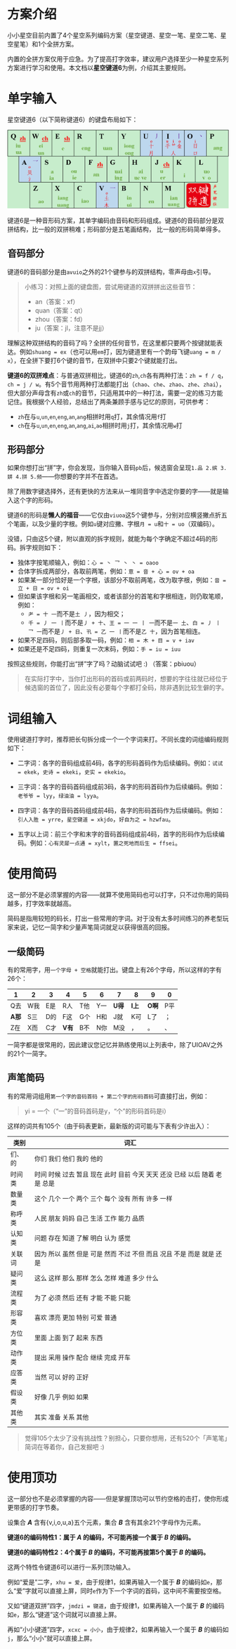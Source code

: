 # 方案介绍

小小星空目前内置了4个星空系列编码方案（星空键道、星空一笔、星空二笔、星空星笔）和1个全拼方案。

内置的全拼方案仅用于应急。为了提高打字效率，建议用户选择至少一种星空系列方案进行学习和使用。本文档以**星空键道6**为例，介绍其主要规则。

# 单字输入

星空键道6（以下简称键道6）的键盘布局如下：

![键位图](_media/kb.png)

键道6是一种音形码方案，其单字编码由音码和形码组成。键道6的音码部分是双拼结构，比一般的双拼稍难；形码部分是五笔画结构， 比一般的形码简单得多。

## 音码部分

键道6的音码部分是由`avuio`之外的21个键参与的双拼结构，零声母由`x`引导。

> 小练习：对照上面的键盘图，尝试用键道的双拼拼出这些音节：
>
> * an（答案：xf）
> * quan（答案：qt）
> * zhou（答案：fd）
> * ju（答案：jl，注意不是jj）

理解这种双拼结构的音码了吗？全拼的任何音节，在这里都只要两个按键就能表达。例如`shuang = ex`（也可以用`em`打，因为键道里有一个韵母飞键`uang = m / x`），在全拼下要打6个键的音节，在双拼中只要2个键就能打出。

**键道6的双拼难点**：与普通双拼相比，键道6的`zh`,`ch`各有两种打法：`zh = f / q`，`ch = j / w`。有5个音节用两种打法都能打出（`chao`、`che`、`zhao`、`zhe`、`zhai`），但大部分声母含有`zh`或`ch`的音节，只适用其中的一种打法，需要一定的练习方能记住。我根据个人经验，总结出了两条兼顾手感与记忆的原则，可供参考：  

* `zh`在与`u`,`un`,`en`,`eng`,`an`,`ang`相拼时用`q`打，其余情况用`f`打 
* `ch`在与`u`,`un`,`en`,`eng`,`an`,`ang`,`ai`,`ao`相拼时用`j`打，其余情况用`w`打  

## 形码部分

如果你想打出“拼”字，你会发现，当你输入音码`pb`后，候选窗会呈现`1.品 2.嫔 3.姘 4.拼 5.频`——你想要的字并不在首选。  

除了用数字键选择外，还有更快的方法来从一堆同音字中选定你要的字——就是输入这个字的形码。  

键道6的形码是**懒人的福音**——它仅由`viuoa`这5个键参与，分别对应横竖撇点折五个笔画，以及少量的字根。例如`u`键对应撇、字根`月 = u`和`十 = uo`（双编码）。  

没错，只由这5个键，附以直观的拆字规则，就能为每个字确定不超过4码的形码。拆字规则如下：  

* 独体字按笔顺输入，例如：`心 = 丶 乛 丶 丶 = oaoo `
* 合体字拆成两部分，各取前两笔，例如：`意 = 音 + 心 = ov + oa `
* 如果某一部分恰好是一个字根，该部分不取前两笔，改为取字根，例如：`音 = 立 + 日 = ov + oi `
* 但如果该字根和另一笔画相交，或者该部分的首笔和字根相连，则仍取笔顺，例如：
  * `耂 = 十 一`而不是`土 丿`，因为相交；
  * `千 = 丿 一 丨`而不是`丿 + 十`、`王 = 一 一 丨 一`而不是`一 土`、`白 = 丿 丨 乛 一`而不是`丿 + 日`、`卂 = 乙 一 丨`而不是`乙 十`，因为首笔相连。
* 如果不足四码，则后部多取一码，例如：`相 = 木 + 目 = v + iav`
* 如果还是不足四码，则重复一次末码，例如：`手 = iu = iuu`

按照这些规则，你能打出“拼”字了吗？动脑试试吧 :)  （答案：pbiuou）

> 在实际打字中，当你打出形码的首码或前两码时，想要的字往往就已经位于候选窗的首位了，因此没有必要每个字都打全码，除非遇到比较生僻的字。

# 词组输入

使用键道打字时，推荐把长句拆分成一个一个字词来打。不同长度的词组编码规则如下：

*  二字词：各字的音码组成前4码，各字的形码首码作为后续编码。例如：`试试 = ekek`，`史诗 = ekeki`，`史实 = ekekio`。

*  三字词：各字的音码首码组成前3码，各字的形码首码作为后续编码。例如：`老爷爷 = lyy`，`绿油油 = lyya`。

*  四字词：各字的音码首码组成前4码，各字的形码首码作为后续编码。例如：`引人入胜 = yrre`，`星空键道 = xkjdo`，`好自为之 = hzwfau`。

*  五字以上词：前三个字和末字的音码首码组成前4码，首字的形码作为后续编码。例如：`心有灵犀一点通 = xylt`，`置之死地而后生 = ffsei`。

# 使用简码

这一部分不是必须掌握的内容——就算不使用简码也可以打字，只不过你用的简码越多，打字效率就越高。

简码是指用较短的码长，打出一些常用的字词。对于没有太多时间练习的养老型玩家来说，记忆一简字和少量声笔简词就足以获得很高的回报。

## 一级简码

有的常用字，用`一个字母 + 空格`就能打出。键盘上有26个字母，所以这样的字有26个：

| 1       | 2    | 3    | 4       | 5    | 6    | 7       | 8       | 9       | 0    |
| ------- | ---- | ---- | ------- | ---- | ---- | ------- | ------- | ------- | ---- |
| Q去     | W我  | E是  | R人     | T他  | Y一  | **U得** | **I上** | **O啊** | P平  |
| **A那** | S三  | D的  | F这     | G个  | H和  | J就     | K可     | L了     | ；   |
| Z在     | X而  | C才  | **V有** | B不  | N你  | M没     | ，      | 。      | 、   |

一简字都是很常用的，因此建议您记忆并熟练使用以上列表中，除了UIOAV之外的21个一简字。

## 声笔简码

有的常用词组用`第一个字的音码首码 + 第二个字的形码首码`可直接打出，例如：  

>  yi = 一个（“一”的音码首码是y，“个”的形码首码是i）  

这样的词共有105个（由于码表更新，最新版的词可能与下表有少许出入）：

| 类别   | 词汇                                                         |
| ------ | ------------------------------------------------------------ |
| 们、的 | 你们 我们 他们 我的 他的                                     |
| 时间类 | 时间 时候 过去 暂且 现在 此时 目前 今天 天天 还没 已经 以后 随着 老是 总是 |
| 数量类 | 这个 几个 一个 两个 三个 每个 没有 所有 许多 一样            |
| 称呼类 | 人民 朋友 妈妈 自己 生活 工作 能力 品质                      |
| 认知类 | 问题 存在 知道 了解 明白 认为 感觉                           |
| 关联词 | 因为 所以 虽然 但是 可是 然而 不过 不但 而且 况且 不是 而是 就是 还是 |
| 疑问类 | 这么 这样 那么 那样 怎么 怎样 难道 多少 什么                 |
| 流程类 | 为了 必须 然后 还有 才能 不能 只能                           |
| 形容类 | 喜欢 漂亮 更加 特别 可爱 普通                                |
| 方位类 | 里面 上面 到了 起来 东西                                     |
| 动作类 | 提出 采用 操作 配合 继续 完成 开车                           |
| 应答类 | 当然 可以 好的 正好                                          |
| 假设类 | 好像 几乎 例如 如果                                          |
| 其他类 | 其实 准备 关系 其他                                          |

>  觉得105个太少了没有挑战性？别担心，只要你想用，还有520个「声笔笔」简词在等着你，自己发掘吧 :)

# 使用顶功

这一部分也不是必须掌握的内容——但是掌握顶功可以节约空格的击打，使你形成更带感的打字节奏。

设集合 ***A*** 含有{v,i,o,u,a}五个元素，集合 ***B*** 含有其余21个字母作为元素。 

**键道6的编码特性1：属于 *A* 的编码，不可能再接一个属于 *B* 的编码。** 

**键道6的编码特性2：4个属于 *B* 的编码，不可能再接第5个属于 *B* 的编码。**

这两个特性令键道6可以进行一系列顶功输入。  

例如“爱是”二字，`xhu = 爱`，由于规律1，如果再输入一个属于 ***B*** 的编码如`e`，那么“爱”字就可以直接上屏，同时`e`作为下一个字词的首码，这中间不需要按空格。

又如“键道双拼”四字，`jmdzi = 键道`，由于规律1，如果再输入一个属于 ***B*** 的编码如`e`，那么“键道”这个词就可以直接上屏。

再如“小小键道”四字，`xcxc = 小小`，由于规律2，如果再输入一个属于 ***B*** 的编码如`j`，那么“小小”就可以直接上屏。